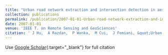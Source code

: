 ```yaml
---
title: "Urban road network extraction and intersection detection in aerial images using local shape classification"
collection: publications
permalink: /publication/2007-01-01-Urban-road-network-extraction-and-intersection-detection-in-aerial-images-using-local-shape-classification
date: 2007-01-01
venue: 'IEEE T. on Remote Sensing and GeoSciences'
citation: ' J Hu,  A Razdan,  P Wonka,  M Cui,  J Femiani, &quot;Urban road network extraction and intersection detection in aerial images using local shape classification.&quot; IEEE T. on Remote Sensing and GeoSciences, 2007.'
---
```

Use [Google Scholar](https://scholar.google.com/scholar?q=Urban+road+network+extraction+and+intersection+detection+in+aerial+images+using+local+shape+classification){:target="_blank"} for full citation